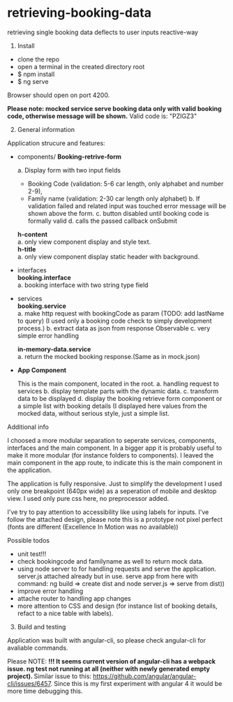 # retrieving-booking-data
retrieving single booking data deflects to user inputs reactive-way


1. Install

- clone the repo<br>
- open a terminal in the created directory root<br>
- $ npm install<br>
- $ ng serve<br>

Browser should open on port 4200.

<b>Please note: mocked service serve booking data only with valid booking code, otherwise message will be shown.</b>
Valid code is: "PZIGZ3"</b><br>

2. General information

Application strucure and features:

- components/
  <b>Booking-retrive-form</b>

  a. Display form with two input fields
   - Booking Code (validation: 5-6 car length, only alphabet and number 2-9),
   - Family name (validation: 2-30 car length only alphabet)
  b. If validation failed and related input was touched error message will be shown above the form.
  c. button disabled until booking code is formally valid
  d. calls the passed callback onSubmit

  <b>h-content</b><br>
    a. only view component display and style text.<br>
  <b>h-title</b> <br>
    a. only view component display static header with background.<br>
- interfaces<br>
  <b>booking.interface</b><br>
  a. booking interface with two string type field<br>
- services<br>
  <b>booking.service</b><br>
  a. make http request with bookingCode as param (TODO: add lastName to query)
  (I used only a booking code check to simply development process.)
  b. extract data as json from response Observable
  c. very simple error handling

  <b>in-memory-data.service</b><br>
    a. return the mocked booking response.(Same as in mock.json) <br>

- <b>App Component</b><br>

  This is the  main component, located in the root.
  a. handling request to services
  b. display template parts with the dynamic data.
  c. transform data to be displayed
  d. display the booking retrieve form component or a simple list with booking details (I displayed here values from the mocked data, without serious style, just a simple list.

Additional info

I choosed a more modular separation to seperate services, components, interfaces and the main component. In a bigger app it is probably useful to make it more modular (for instance folders to components).
I leaved the main component in the app route, to indicate this is the main component in the application.

The application is fully responsive. Just to simplify the development I used only one breakpoint (640px wide) as a seperation of mobile and desktop view. I used only pure css here, no preprocessor added.

I've try to pay attention to accessibility like using labels for inputs.
I've follow the attached design,  please note this is a prototype not pixel perfect (fonts are different (Excellence In Motion was no available))

Possible todos
 - unit test!!!
 - check bookingcode and familyname as well to return mock data.
 - using node server to for handling requests and serve the application.
    server.js attached already but in use.
    serve app from here with command: ng build => create dist and node server.js => serve from dist))
 - improve error handling
 - attache router to handling app changes
 - more attention to CSS and design (for instance list of booking details, refact to a nice table with labels).

3. Build and testing

Application was built with angular-cli, so please check angular-cli for avaliable commands.

Please NOTE: <b>!!! It seems current version of angular-cli has a webpack issue. ng test not running at all (neither with newly generated empty project). </b> Similar issue to this: https://github.com/angular/angular-cli/issues/6457. Since this is my first experiment with angular 4 it would be more time debugging this.
